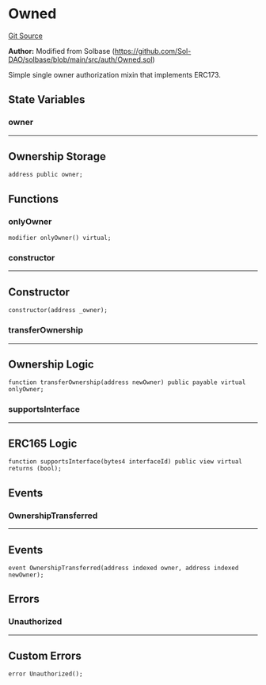 # Owned
[Git Source](https://github.com/kalidao/keep/blob/e52b433e668648f92907034179bd28358496fd0a/src/extensions/utils/Owned.sol)

**Author:**
Modified from Solbase (https://github.com/Sol-DAO/solbase/blob/main/src/auth/Owned.sol)

Simple single owner authorization mixin that implements ERC173.


## State Variables
### owner
-----------------------------------------------------------------------
Ownership Storage
-----------------------------------------------------------------------


```solidity
address public owner;
```


## Functions
### onlyOwner


```solidity
modifier onlyOwner() virtual;
```

### constructor

-----------------------------------------------------------------------
Constructor
-----------------------------------------------------------------------


```solidity
constructor(address _owner);
```

### transferOwnership

-----------------------------------------------------------------------
Ownership Logic
-----------------------------------------------------------------------


```solidity
function transferOwnership(address newOwner) public payable virtual onlyOwner;
```

### supportsInterface

-----------------------------------------------------------------------
ERC165 Logic
-----------------------------------------------------------------------


```solidity
function supportsInterface(bytes4 interfaceId) public view virtual returns (bool);
```

## Events
### OwnershipTransferred
-----------------------------------------------------------------------
Events
-----------------------------------------------------------------------


```solidity
event OwnershipTransferred(address indexed owner, address indexed newOwner);
```

## Errors
### Unauthorized
-----------------------------------------------------------------------
Custom Errors
-----------------------------------------------------------------------


```solidity
error Unauthorized();
```

